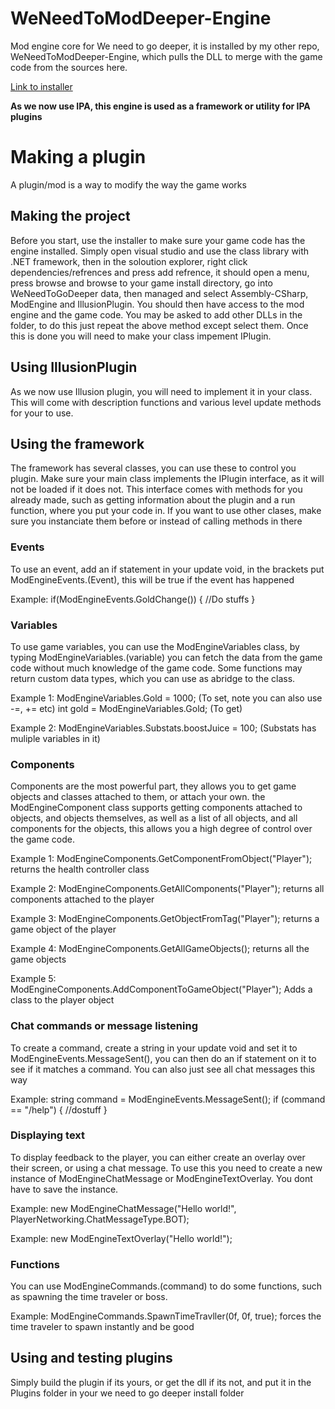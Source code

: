 # WeNeedToModDeeper-Engine
Mod engine core for We need to go deeper, it is installed by my other repo, WeNeedToModDeeper-Engine, which pulls the DLL to merge with the game code from the sources here.

[Link to installer](https://github.com/NateKomodo/WeNeedToModDeeper-installer)

**As we now use IPA, this engine is used as a framework or utility for IPA plugins**

# Making a plugin
A plugin/mod is a way to modify the way the game works

## Making the project
Before you start, use the installer to make sure your game code has the engine installed.
Simply open visual studio and use the class library with .NET framework, then in the soloution explorer, right click dependencies/refrences and press add refrence, it should open a menu, press browse and browse to your game install directory, go into WeNeedToGoDeeper data, then managed and select Assembly-CSharp, ModEngine and IllusionPlugin. You should then have access to the mod engine and the game code.
You may be asked to add other DLLs in the folder, to do this just repeat the above method except select them.
Once this is done you will need to make your class impement IPlugin.

## Using IllusionPlugin
As we now use Illusion plugin, you will need to implement it in your class. This will come with description functions and various level update methods for your to use.

## Using the framework
The framework has several classes, you can use these to control you plugin.
Make sure your main class implements the IPlugin interface, as it will not be loaded if it does not. This interface comes with methods for you already made, such as getting information about the plugin and a run function, where you put your code in.
If you want to use other clases, make sure you instanciate them before or instead of calling methods in there

### Events
To use an event, add an if statement in your update void, in the brackets put ModEngineEvents.(Event), this will be true if the event has happened

Example: if(ModEngineEvents.GoldChange()) { //Do stuffs }

### Variables
To use game variables, you can use the ModEngineVariables class, by typing ModEngineVariables.(variable) you can fetch the data from the game code without much knowledge of the game code. Some functions may return custom data types, which you can use as abridge to the class.

Example 1: ModEngineVariables.Gold = 1000; (To set, note you can also use -=, += etc) int gold = ModEngineVariables.Gold; (To get)

Example 2: ModEngineVariables.Substats.boostJuice = 100; (Substats has muliple variables in it)

### Components
Components are the most powerful part, they allows you to get game objects and classes attached to them, or attach your own. the ModEngineComponent class supports getting components attached to objects, and objects themselves, as well as a list of all objects, and all components for the objects, this allows you a high degree of control over the game code.

Example 1: ModEngineComponents.GetComponentFromObject<HealthController>("Player"); returns the health controller class
  
Example 2: ModEngineComponents.GetAllComponents("Player"); returns all components attached to the player

Example 3: ModEngineComponents.GetObjectFromTag("Player"); returns a game object of the player

Example 4: ModEngineComponents.GetAllGameObjects(); returns all the game objects

Example 5: ModEngineComponents.AddComponentToGameObject<MyLogicClass>("Player"); Adds a class to the player object
  
### Chat commands or message listening
To create a command, create a string in your update void and set it to ModEngineEvents.MessageSent(), you can then do an if statement on it to see if it matches a command. You can also just see all chat messages this way

Example:
string command = ModEngineEvents.MessageSent();
if (command == "/help") { //dostuff }

### Displaying text
To display feedback to the player, you can either create an overlay over their screen, or using a chat message. To use this you need to create a new instance of ModEngineChatMessage or ModEngineTextOverlay. You dont have to save the instance.

Example: new ModEngineChatMessage("Hello world!", PlayerNetworking.ChatMessageType.BOT);

Example: new ModEngineTextOverlay("Hello world!");

### Functions
You can use ModEngineCommands.(command) to do some functions, such as spawning the time traveler or boss.

Example: ModEngineCommands.SpawnTimeTravller(0f, 0f, true); forces the time traveler to spawn instantly and be good
  
## Using and testing plugins
Simply build the plugin if its yours, or get the dll if its not, and put it in the Plugins folder in your we need to go deeper install folder
